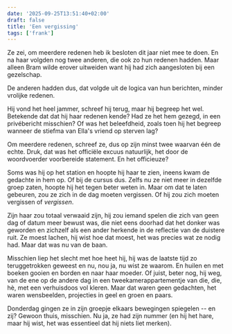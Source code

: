 ```yaml
---
date: '2025-09-25T13:51:40+02:00'
draft: false
title: 'Een vergissing'
tags: ['frank']
---
```


Ze zei, om meerdere redenen heb ik besloten dit jaar niet mee te doen. En na haar volgden nog twee anderen, die ook zo hun redenen hadden. Maar alleen Bram wilde erover uitweiden want hij had zich aangesloten bij een gezelschap.

De anderen hadden dus, dat volgde uit de logica van hun berichten, minder vrolijke redenen.

Hij vond het heel jammer, schreef hij terug, maar hij begreep het wel. Betekende dat dat hij haar redenen kende? Had ze het hem gezegd, in een privébericht misschien? Of was het beleefdheid, zoals toen hij het begreep wanneer de stiefma van Ella's vriend op sterven lag? 

Om meerdere redenen, schreef ze, dus op zijn minst twee waarvan één de echte. Druk, dat was het officiële excuus natuurlijk, het door de woordvoerder voorbereide statement. En het officieuze?

Soms was hij op het station en hoopte hij haar te zien, ineens kwam de gedachte in hem op. Of bij de cursus dus. Zelfs nu ze niet meer in dezelfde groep zaten, hoopte hij het tegen beter weten in. Maar om dat te laten gebeuren, zou ze zich in de dag moeten vergissen. Of hij zou zich moeten vergissen of *vergissen*. 

Zijn haar zou totaal verwaaid zijn, hij zou iemand spelen die zich van geen dag of datum meer bewust was, die niet eens doorhad dat het donker was geworden en zichzelf als een ander herkende in de reflectie van de duistere ruit. Ze moest lachen, hij wist hoe dat moest, het was precies wat ze nodig had. Maar dat was nu van de baan.

Misschien liep het slecht met hoe heet hij, hij was de laatste tijd zo teruggetrokken geweest en nu, nou ja, nu wist ze waarom. En huilen en met boeken gooien en borden en naar haar moeder. Of juist, beter nog, hij weg, van de ene op de andere dag in een tweekamerappartementje van die, die, hè, met een verhuisdoos vol kleren. Maar dat waren geen gedachten, het waren wensbeelden, projecties in geel en groen en paars.

Donderdag gingen ze in zijn groepje elkaars bewegingen spiegelen -- en zij? Gewoon thuis, misschien. Nu ja, ze had zijn nummer (en hij het hare, maar hij wist, het was essentieel dat hij niets liet merken).